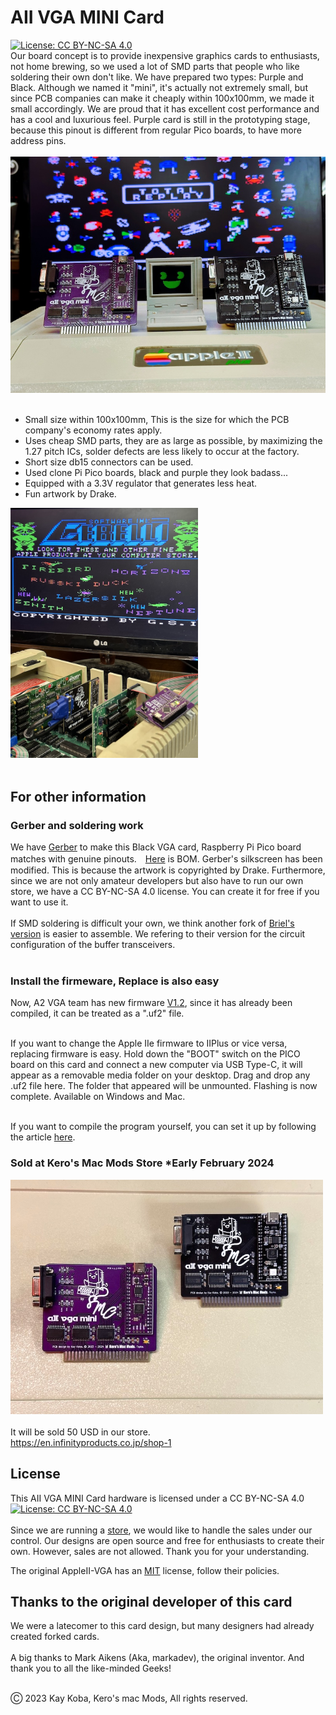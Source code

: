 # AII VGA MINI Card
[![License: CC BY-NC-SA 4.0](https://img.shields.io/badge/License-CC%20BY--NC--SA%204.0-lightgrey.svg)](https://creativecommons.org/licenses/by-nc-sa/4.0/)
<br>
Our board concept is to provide inexpensive graphics cards to enthusiasts, not home brewing, so we used a lot of SMD parts that people who like soldering their own don't like. We have prepared two types: Purple and Black.
Although we named it "mini", it's actually not extremely small, but since PCB companies can make it cheaply within 100x100mm, we made it small accordingly. We are proud that it has excellent cost performance and has a cool and luxurious feel. Purple card is still in the prototyping stage, because this pinout is different from regular Pico boards, to have more address pins. <BR><BR>
<img src="Pictures/IMG_8926.jpeg" width="520px"><BR><BR>

- Small size within 100x100mm, This is the size for which the PCB company's economy rates apply.<BR>
- Uses cheap SMD parts, they are as large as possible, by maximizing the 1.27 pitch ICs, solder defects are less likely to occur at the factory.<BR>
- Short size db15 connectors can be used.<BR>
- Used clone Pi Pico boards, black and purple they look badass...<BR>
- Equipped with a 3.3V regulator that generates less heat.<BR>
- Fun artwork by Drake.


<img src="Pictures/IMG_8919.jpeg" width="300px"><BR><BR>

## For other information

### Gerber and soldering work

We have [Gerber](Gerber_GH) to make this Black VGA card, Raspberry Pi Pico board matches with genuine pinouts.　[Here](A2VGA_BLK_BOM.xlsx) is BOM. Gerber's silkscreen has been modified. This is because the artwork is copyrighted by Drake. Furthermore, since we are not only amateur developers but also have to run our own store, we have a CC BY-NC-SA 4.0 license. You can create it for free if you want to use it.<BR><BR>
If SMD soldering is difficult your own, we think another fork of [Briel's version](https://github.com/retrotink/Apple-II-VGA) is easier to assemble. We refering to their version for the circuit configuration of the buffer transceivers.<BR><BR>

### Install the firmeware, Replace is also easy


Now, A2 VGA team has new firmware [V1.2](https://github.com/markadev/AppleII-VGA/releases/tag/v1.2.0), since it has already been compiled, it can be treated as a ".uf2" file.<BR><BR>

If you want to change the Apple IIe firmware to IIPlus or vice versa, replacing firmware is easy. Hold down the "BOOT" switch on the PICO board on this card and connect a new computer via USB Type-C, it will appear as a removable media folder on your desktop. Drag and drop any .uf2 file here. The folder that appeared will be unmounted. Flashing is now complete. Available on Windows and Mac.<BR><BR>

If you want to compile the program yourself, you can set it up by following the article [here](https://github.com/markadev/AppleII-VGA/tree/main/pico).

### Sold at Kero's Mac Mods Store *Early February 2024
<img src="Pictures/IMG_8895.jpeg" width="500px"><BR><BR>
It will be sold 50 USD in our store. <BR>
https://en.infinityproducts.co.jp/shop-1

## License

This AII VGA MINI Card hardware is licensed under a CC BY-NC-SA 4.0<BR>
[![License: CC BY-NC-SA 4.0](https://img.shields.io/badge/License-CC%20BY--NC--SA%204.0-lightgrey.svg)](https://creativecommons.org/licenses/by-nc-sa/4.0/)<BR><BR>
Since we are running a [store](https://en.infinityproducts.co.jp/shop-1), we would like to handle the sales under our control. Our designs are open source and free for enthusiasts to create their own. However, sales are not allowed. Thank you for your understanding.


The original AppleII-VGA has an [MIT](https://github.com/markadev/AppleII-VGA/blob/main/LICENSE) license, follow their policies.


## Thanks to the original developer of this card

We were a latecomer to this card design, but many designers had already created forked cards.<BR><BR>
A big thanks to Mark Aikens (Aka, markadev), the original inventor. And thank you to all the like-minded Geeks!<BR><BR>


Ⓒ 2023 Kay Koba, Kero's mac Mods, All rights reserved.<BR>



